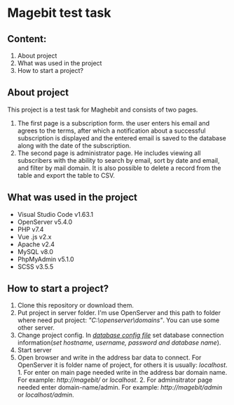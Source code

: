 # **Magebit test task**

## Content:
  1. About project
  2. What was used in the project
  3. How to start a project?

## About project
  This project is a test task for Maghebit and consists of two pages.
  1. The first page is a subscription form. the user enters his email and agrees to the terms, after which a notification about a successful subscription is displayed and the entered email is saved to the database along with the date of the subscription.
  2. The second page is administrator page. He includes viewing all subscribers with the ability to search by email, sort by date and email, and filter by mail domain. It is also possible to delete a record from the table and export the table to CSV.

## What was used in the project
  - Visual Studio Code v1.63.1
  - OpenServer v5.4.0
  - PHP v7.4
  - Vue .js v2.x
  - Apache v2.4
  - MySQL v8.0
  - PhpMyAdmin v5.1.0
  - SCSS v3.5.5
 
## How to start a project?
  1. Clone this repository or download them.
  2. Put project in server folder. I'm use OpenServer and this path to folder where need put project: *"C:\openserver\domains\"*. You can use some other server.
  3. Change project config. In *[database config file](https://github.com/Kythadrin/magebit/blob/79372f8631c03dc3df90832c38f85f3d8008f65f/conf/Database.php#L5)* set database connection information(*set hostname, username, password and database name*).
  4. Start server
  5. Open browser and write in the address bar data to connect. For OpenServer it is folder name of project, for others it is usually: *localhost*. 
    1. For enter on main page needed write in the address bar domain name. For example: *http://magebit/* or *localhost*. 
    2. For adminsitrator page needed enter domain-name/admin. For example: *http://magebit/admin* or *localhost/admin*.
